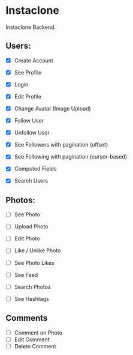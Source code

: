 # Instaclone

Instaclone Backend.

## Users:
- [x] Create Account
- [x] See Profile
- [x] Login
- [x] Edit Profile
- [x] Change Avatar (Image Upload)
- [x] Follow User
- [x] Unfollow User
- [x] See Followers with pagination (offset)
- [x] See Following with pagination (cursor-based)
- [x] Computed Fields
- [x] Search Users


## Photos:
- [ ] See Photo
- [ ] Upload Photo
- [ ] Edit Photo
- [ ] Like / Unlike Photo
- [ ] See Photo Likes
- [ ] See Feed
- [ ] Search Photos
- [ ] See Hashtags


## Comments
- [ ] Comment on Photo
- [ ] Edit Comment
- [ ] Delete Comment